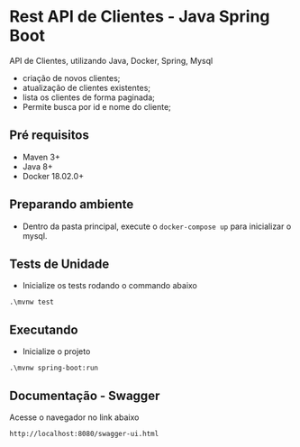 # Rest API de Clientes - Java Spring Boot 

API de Clientes, utilizando Java, Docker, Spring, Mysql

- criação de novos clientes;
- atualização de clientes existentes;
- lista os clientes de forma paginada;
- Permite busca por id e nome do cliente;

## Pré requisitos

- Maven 3+
- Java 8+
- Docker 18.02.0+ 

## Preparando ambiente

- Dentro da pasta principal, execute o `docker-compose up` para inicializar o mysql.

## Tests de Unidade

- Inicialize os tests rodando o commando abaixo 
````
.\mvnw test
````

## Executando 

- Inicialize o projeto 
````
.\mvnw spring-boot:run
````

## Documentação - Swagger 

Acesse o navegador no link abaixo
````
http://localhost:8080/swagger-ui.html
````
